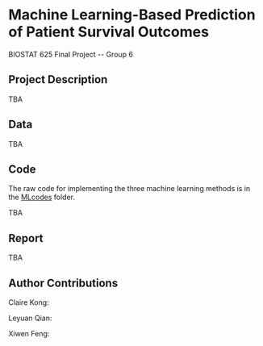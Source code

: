 # Machine Learning-Based Prediction of Patient Survival Outcomes
BIOSTAT 625 Final Project -- Group 6

## Project Description

TBA

## Data

TBA

## Code

The raw code for implementing the three machine learning methods is in the [MLcodes](/MLcodes) folder.

TBA

## Report

TBA

## Author Contributions
Claire Kong:

Leyuan Qian:

Xiwen Feng:
